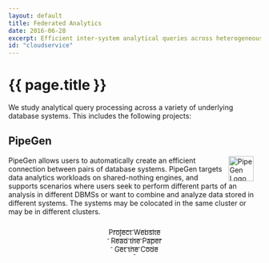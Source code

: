 ```yaml
---
layout: default
title: Federated Analytics
date: 2016-06-28
excerpt: Efficient inter-system analytical queries across heterogeneous database systems
id: "cloudservice"
---
```


# {{ page.title }}

We study analytical query processing across a variety of underlying database systems.  This includes the following projects:

## PipeGen

<img src="//db.cs.washington.edu/images/projects/pipegen.png" alt="PipeGen Logo" style="height: 50px; float: right; margin-right: 1em" />
PipeGen allows users to automatically create an efficient connection between pairs of database systems. PipeGen targets data analytics workloads on shared-nothing engines, and supports scenarios where users seek to perform different parts of an analysis in different DBMSs or want to combine and analyze data stored in different systems. The systems may be colocated in the same cluster or may be in different clusters.

<p style="text-align: center">
	<a class="btn btn-primary btn-md  label-primary" href="http://db.cs.washington.edu/projects/pipegen/" role="button" style="width: 180px;"><span style="position: relative; top:10px">Project Website</span><br/><small>&nbsp;</small></a>
	<a class="btn btn-primary btn-md label-primary" href="http://db.cs.washington.edu/projects/pipegen/PipeGen-Haynes-socc16.pdf" role="button" style="width: 180px;"><span style="position: relative; top:10px">Read the Paper</span><br/><small>&nbsp;</small></a>
	<a class="btn btn-primary btn-md label-primary" href="https://github.com/uwdb/pipegen" role="button" style="width: 180px;"><span style="position: relative; top:10px">Get the Code</span><br/><small>&nbsp;</small></a>
</p>
